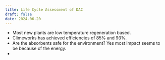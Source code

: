 ```yaml
---
title: Life Cycle Assessment of DAC
draft: false
date: 2024-06-20
---
```


- Most new plants are low temperature regeneration based. 
- Climeworks has achieved efficiencies of 85% and 93%. 
- Are the absorbents safe for the environment? Yes most impact seems to be because of the energy. 
- 



